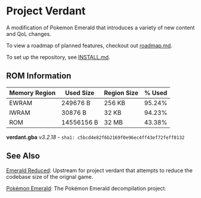 # Project Verdant

A modification of Pokemon Emerald that introduces a variety of new content and QoL changes.

To view a roadmap of planned features, checkout out [roadmap.md](docs/roadmap.md).

To set up the repository, see [INSTALL.md](INSTALL.md).

## ROM Information

| **Memory Region** | **Used Size** | **Region Size** | **% Used** |
|-|-|-|-|
| EWRAM | 249676 B | 256 KB | 95.24% |
| IWRAM | 30876 B | 32 KB | 94.23% |
| ROM | 14556156 B | 32 MB | 43.38% |

**verdant.gba** _v3.2.18_  - `sha1: c5bcd4e82f6b2169f0e96ec4ff43ef72feff8132`

## See Also
[Emerald Reduced](https://github.com/wheeler-cs/emerald-reduced): Upstream for project verdant that attempts to reduce the codebase size of the orignal game.

[Pokémon Emerald](https://github.com/pret/pokeemerald): The Pokémon Emerald decompilation project.
